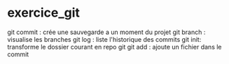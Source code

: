 # exercice_git

git commit : crée une sauvegarde a un moment du projet
git branch : visualise les branches
git log : liste l'historique des commits
git init: transforme le dossier courant en repo git
git add : ajoute un fichier dans le commit
